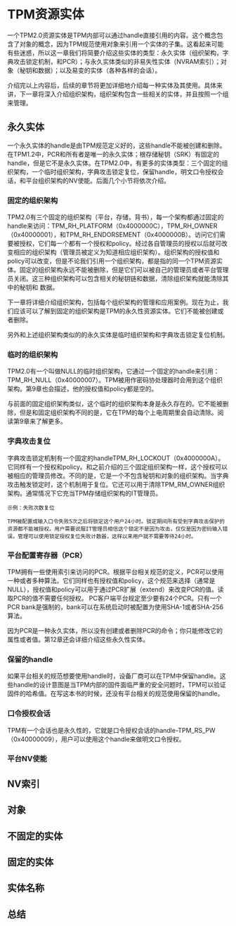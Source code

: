 # TPM资源实体
一个TPM2.0资源实体是TPM内部可以通过handle直接引用的内容。这个概念包含了对象的概念，因为TPM规范使用对象来引用一个实体的子集。这看起来可能有些迷惑，所以这一章我们将简要介绍这些实体的类型：永久实体（组织架构，字典攻击锁定机制，和PCR）；与永久实体类似的非易失性实体（NVRAM索引）；对象（秘钥和数据）；以及易变的实体（各种各样的会话）。

介绍完以上内容后，后续的章节将更加详细地介绍每一种实体及其使用。具体来讲，下一章将深入介绍组织架构，组织架构包含一些相关的实体，并且按照一个组来管理。

## 永久实体
一个永久实体的handle是由TPM规范定义好的，这些handle不能被创建和删除。在TPM1.2中，PCR和所有者是唯一的永久实体；根存储秘钥（SRK）有固定的handle，但是它不是永久实体。在TPM2.0中，有更多的实体类型：三个固定的组织架构，一个临时组织架构，字典攻击锁定复位，保留handle，明文口令授权会话，和平台组织架构的NV使能。后面几个小节将依次介绍。

### 固定的组织架构
TPM2.0有三个固定的组织架构（平台，存储，背书），每一个架构都通过固定的handle来访问：TPM_RH_PLATFORM（0x4000000C），TPM_RH_OWNER（0x40000001），和TPM_RH_ENDORSEMENT（0x4000000B）。访问它们需要被授权，它们每一个都有一个授权和policy。经过各自管理员的授权以后就可改变相应的组织架构（管理员被定义为知道相应组织架构）。组织架构的授权值和policy可以改变，但是不论我们引用一个组织架构，都是指的同一个TPM资源实体。固定的组织架构永远不能被删除，但是它们可以被自己的管理员或者平台管理员关闭。这三种组织架构可以包含相关的秘钥链和数据，清除组织架构就能清除其中的秘钥和 数据。

下一章将详细介绍组织架构，包括每个组织架构的管理和应用案例。现在为止，我们应该可以了解到固定的组织架构是TPM的永久性资源实体。它们不能被创建或者删除。

另外和上述组织架构类似的的永久实体是临时组织架构和字典攻击锁定复位机制。

### 临时的组织架构
TPM2.0有一个叫做NULL的临时组织架构，它通过一个固定的handle来引用：TPM_RH_NULL（0x40000007）。TPM被用作密码协处理器时会用到这个组织架构。第9章也会描述，他的授权值和policy都是空的。

与前面的固定组织架构类似，这个临时的组织架构本身是永久存在的。它不能被删除，但是和固定组织架构不同的是，它在TPM的每个上电周期里会自动清除。阅读第9章来了解更多。

### 字典攻击复位
字典攻击锁定机制有一个固定的handleTPM_RH_LOCKOUT（0x4000000A）。它同样有一个授权和policy。和之前介绍的三个固定组织架构一样，这个授权可以被相应的管理员修改。不同的是，它是一个不包含秘钥和对象的组织架构。当字典攻击触发锁定时，这个机制用于复位。它还可以用于清除TPM_RM_OWNER组织架构。通常情况下它充当TPM存储组织架构的IT管理员。

```
示例：失败次数复位

TPM被配置成输入口令失败5次之后将锁定这个用户24小时。锁定期间所有受到字典攻击保护的资源都不能被授权。用户需要说服IT管理员相信这个锁定不是因为攻击，仅仅是因为密码输入错误。管理可以使用锁定授权复位失败计数器，这样以来用户就不需要等待24小时。
```

### 平台配置寄存器（PCR）
TPM拥有一些使用索引来访问的PCR。根据平台相关规范的定义，PCR可以使用一种或者多种算法。它们同样也有授权值和policy，这个规范来选择（通常是NULL），授权值和policy可以用于通过PCR扩展（extend）来改变PCR的值。读取PCR的值不需要任何授权。 PC客户端平台规定至少要有24个PCR。只有一个PCR bank是强制的，bank可以在系统启动时被配置为使用SHA-1或者SHA-256算法。

因为PCR是一种永久实体，所以没有创建或者删除PCR的命令；你只能修改它的属性或者值。第12章还会详细介绍这些永久性实体。

### 保留的handle
如果平台相关的规范想要使用handle时，设备厂商可以在TPM中保留handle。这些handle的设计意图是当TPM内部的固件面临严重的安全问题时，TPM可以验证固件的哈希值。在写这本书的时候，还没有平台相关的规范使用保留的handle。

### 口令授权会话
TPM有一个会话也是永久性的，它就是口令授权会话的handle-TPM_RS_PW（0x40000009），用户可以使用这个handle来做明文口令授权。

### 平台NV使能
## NV索引
## 对象
## 不固定的实体
## 固定的实体
## 实体名称
## 总结
